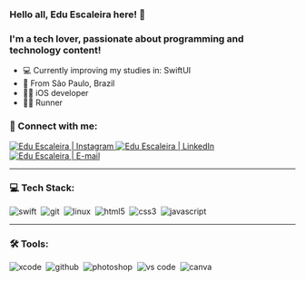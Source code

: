 ### Hello all, Edu Escaleira here! 👋
### I'm a tech lover, passionate about programming and technology content!

- 💻 Currently improving my studies in: SwiftUI
- 📍 From São Paulo, Brazil
- 👨‍💻 iOS developer
- 🏃🏼 Runner

<div> 

  
### 🤝 Connect with me:

<a href="https://www.instagram.com/eduescaleira.runner/" target="_blank">
  <img alt="Edu Escaleira | Instagram" src="https://img.shields.io/badge/Instagram-E4405F?style=for-the-badge&logo=instagram&logoColor=white" />
</a>
<a href="https://www.linkedin.com/in/eduardo-escaleira/" target="_blank">
<img alt="Edu Escaleira | LinkedIn" src="https://img.shields.io/badge/linkedin-0077B5.svg?&style=for-the-badge&logo=linkedin&logoColor=white" />
 </a>
<a href="mailto:duescaleira@gmail.com">
  <img alt="Edu Escaleira | E-mail" src="https://img.shields.io/badge/gmail-ea4335.svg?&style=for-the-badge&logo=gmail&logoColor=white" />
</a>


---

### 💻 Tech Stack:

<img alt="swift" src="https://img.shields.io/badge/Swift-FA7343?style=for-the-badge&logo=swift&logoColor=white" />&nbsp;
<img alt="git" src="https://img.shields.io/badge/git-F05033.svg?&style=for-the-badge&logo=git&logoColor=fff" />&nbsp;
<img alt="linux" src="https://img.shields.io/badge/Linux-FCC624?style=for-the-badge&logo=linux&logoColor=black" />&nbsp;
<img alt="html5" src="https://img.shields.io/badge/html-E34F26.svg?&style=for-the-badge&logo=html5&logoColor=fff" />&nbsp;
<img alt="css3" src="https://img.shields.io/badge/css-1572B6.svg?&style=for-the-badge&logo=css3&logoColor=fff" />&nbsp;
<img alt="javascript" src="https://img.shields.io/badge/javascript-F7DF1E.svg?&style=for-the-badge&logo=javascript&logoColor=fff" />&nbsp;



---

### 🛠 Tools:

<img alt="xcode" src="https://img.shields.io/badge/Xcode-007ACC?style=for-the-badge&logo=Xcode&logoColor=white" />&nbsp;
<img alt="github" src="https://img.shields.io/badge/github-000.svg?&style=for-the-badge&logo=github&logoColor=fff" />&nbsp;
<img alt="photoshop" src="https://img.shields.io/badge/photoshop-31A8FF.svg?&style=for-the-badge&logo=adobe-photoshop&logoColor=fff" />&nbsp;
<img alt="vs code" src="https://img.shields.io/badge/vs code-007ACC.svg?&style=for-the-badge&logo=visual-studio-code&logoColor=fff" />&nbsp;
<img alt="canva" src="https://img.shields.io/badge/Canva-%2300C4CC.svg?&style=for-the-badge&logo=Canva&logoColor=white" />&nbsp;


  
</div>
